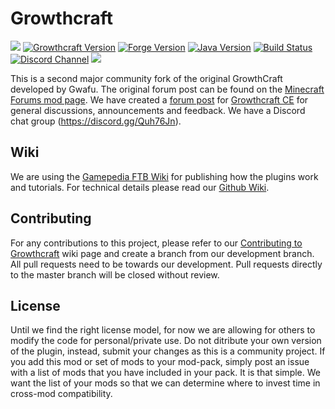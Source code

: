 Growthcraft
===========
[![](http://cf.way2muchnoise.eu/versions/growthcraft-community-edition_latest.svg)](https://minecraft.curseforge.com/projects/growthcraft-community-edition/)
[![Growthcraft Version](https://img.shields.io/badge/Growthcraft-4.2.2-orange.svg)](https://github.com/GrowthcraftCE/Growthcraft-1.12)
[![Forge Version](https://img.shields.io/badge/Minecraft%20Forge-14.23.4.2768-yellow.svg)](http://files.minecraftforge.net/maven/net/minecraftforge/forge/index_1.12.2.html)
[![Java Version](https://img.shields.io/badge/JAVA-8-blue.svg)](https://www.java.com/en/)
[![Build Status](https://img.shields.io/endpoint.svg?url=https%3A%2F%2Factions-badge.atrox.dev%2FGrowthcraftCE%2FGrowthcraft-1.12%2Fbadge%3Fref%3Ddevelopment&style=flat)](https://actions-badge.atrox.dev/GrowthcraftCE/Growthcraft-1.12/goto?ref=development)
[![Discord Channel](https://img.shields.io/discord/333690296334548994.svg?color=green)](https://discord.gg/Quh76Jn)
[![](http://cf.way2muchnoise.eu/short_growthcraft-community-edition.svg)](https://minecraft.curseforge.com/projects/growthcraft-community-edition/)

This is a second major community fork of the original GrowthCraft developed by Gwafu.
The original forum post can be found on the [Minecraft Forums mod page](http://www.minecraftforum.net/forums/mapping-and-modding/minecraft-mods/1286298-growthcraft-jul-15-2014-proper-1-7-10-release). We have created a [forum post](http://www.minecraftforum.net/forums/mapping-and-modding/minecraft-mods/wip-mods/2505072-growthcraft-community-edition-proper-1-7-10) for [Growthcraft CE](http://www.minecraftforum.net/forums/mapping-and-modding/minecraft-mods/wip-mods/2505072-growthcraft-community-edition-proper-1-7-10) for general discussions, announcements and feedback. We have a Discord chat group (https://discord.gg/Quh76Jn).

## Wiki

We are using the [Gamepedia FTB Wiki](http://ftb.gamepedia.com/GrowthCraft) for publishing how the plugins work and tutorials.
For technical details please read our [Github Wiki](https://github.com/GrowthcraftCE/Growthcraft-1.12/wiki).

## Contributing

For any contributions to this project, please refer to our [Contributing to Growthcraft](https://github.com/GrowthcraftCE/Growthcraft-1.12/wiki/Contributing-to-Growthcraft) wiki page and create a branch from our development branch. All pull requests need to be towards our development. Pull requests directly to the master branch will be closed without review.

## License

Until we find the right license model, for now we are allowing for others to modify the code for personal/private use. Do not ditribute your own version of the plugin, instead, submit your changes as this is a community project. If you add this mod or set of mods to your mod-pack, simply post an issue with a list of mods that you have included in your pack. It is that simple. We want the list of your mods so that we can determine where to invest time in cross-mod compatibility.

